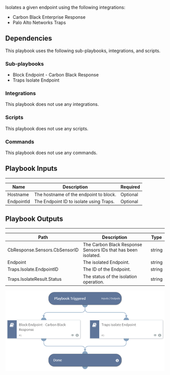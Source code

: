 Isolates a given endpoint using the following integrations:
- Carbon Black Enterprise Response
- Palo Alto Networks Traps

## Dependencies
This playbook uses the following sub-playbooks, integrations, and scripts.

### Sub-playbooks
* Block Endpoint - Carbon Black Response
* Traps Isolate Endpoint

### Integrations
This playbook does not use any integrations.

### Scripts
This playbook does not use any scripts.

### Commands
This playbook does not use any commands.

## Playbook Inputs
---

| **Name** | **Description** | **Required** |
| --- | --- | --- | 
| Hostname | The hostname of the endpoint to block. | Optional |
| EndpointId | The Endpoint ID to isolate using Traps. | Optional |

## Playbook Outputs
---

| **Path** | **Description** | **Type** |
| --- | --- | --- |
| CbResponse.Sensors.CbSensorID | The Carbon Black Response Sensors IDs that has been isolated. | string |
| Endpoint | The isolated Endpoint. | string |
| Traps.Isolate.EndpointID | The ID of the Endpoint. | string |
| Traps.IsolateResult.Status | The status of the isolation operation. | string |

![Isolate_Endpoint_Generic](https://raw.githubusercontent.com/demisto/content/1bdd5229392bd86f0cc58265a24df23ee3f7e662/docs/images/playbooks/Isolate_Endpoint_Generic.png)
